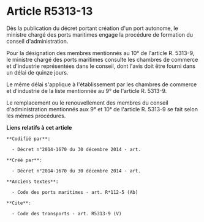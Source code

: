 # Article R5313-13

Dès la publication du décret portant création d'un port autonome, le ministre chargé des ports maritimes engage la procédure
de formation du conseil d'administration. 

Pour la désignation des membres mentionnés au 10° de l'article R. 5313-9, le ministre chargé des ports maritimes consulte les
chambres de commerce et d'industrie représentées dans le conseil, dont l'avis doit être fourni dans un délai de quinze
jours. 

Le même délai s'applique à l'établissement par les chambres de commerce et d'industrie de la liste mentionnée au 9° de
l'article R. 5313-9. 

Le remplacement ou le renouvellement des membres du conseil d'administration mentionnés aux 9° et 10° de l'article R. 5313-9
se fait selon les mêmes procédures.

**Liens relatifs à cet article**

	**Codifié par**:

	  - Décret n°2014-1670 du 30 décembre 2014 - art.

	**Créé par**:

	  - Décret n°2014-1670 du 30 décembre 2014 - art.

	**Anciens textes**:

	  - Code des ports maritimes - art. R*112-5 (Ab)

	**Cite**:

	  - Code des transports - art. R5313-9 (V)
